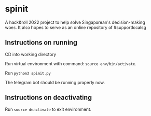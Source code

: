 # spinit
A hack&amp;roll 2022 project to help solve Singaporean's decision-making woes. It also hopes to serve as an online repository of #supportlocalsg

## Instructions on running
CD into working directory

Run virtual environment with command: `source env/bin/activate`.

Run `python3 spinit.py`

The telegram bot should be running properly now.


## Instructions on deactivating

Run `source deactivate` to exit environment.